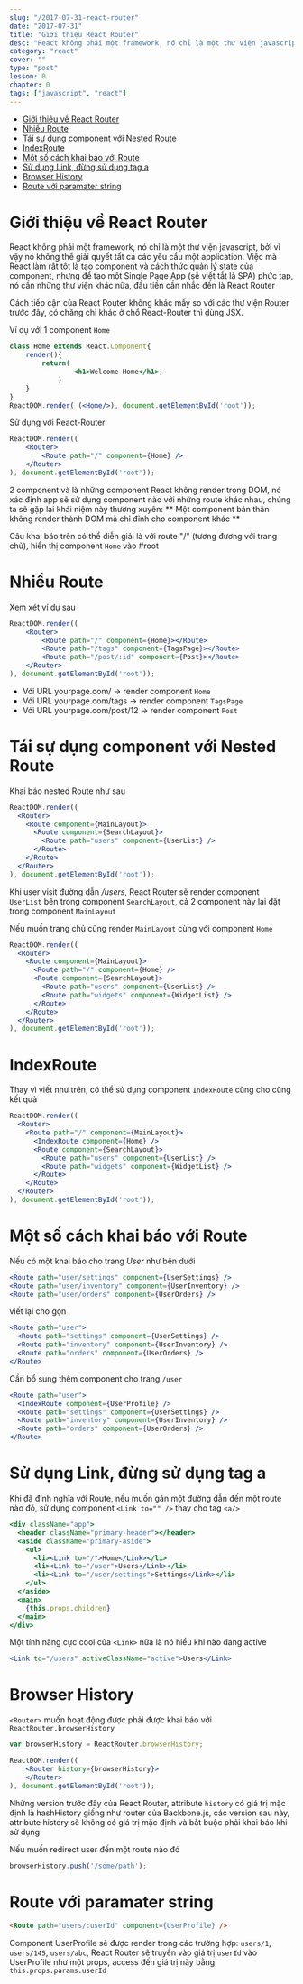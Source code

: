 ```yaml
---
slug: "/2017-07-31-react-router"
date: "2017-07-31"
title: "Giới thiệu React Router"
desc: "React không phải một framework, nó chỉ là một thư viện javascript, bởi vì vậy nó không thể giải quyết tất cả các yêu cầu một application. Việc mà React làm rất tốt là tạo component và cách thức quản lý state của component, nhưng để tạo một Single Page App (sẽ viết tắt là SPA) phức tạp, nó cần những thư viện khác nữa, đầu tiền cần nhắc đến là React Router"
category: "react"
cover: ""
type: "post"
lesson: 0
chapter: 0
tags: ["javascript", "react"]
---
```


<!-- TOC -->

- [Giới thiệu về React Router](#giới-thiệu-về-react-router)
- [Nhiều Route](#nhiều-route)
- [Tái sự dụng component với Nested Route](#tái-sự-dụng-component-với-nested-route)
- [IndexRoute](#indexroute)
- [Một số cách khai báo với Route](#một-số-cách-khai-báo-với-route)
- [Sử dụng Link, đừng sử dụng tag a](#sử-dụng-link-đừng-sử-dụng-tag-a)
- [Browser History](#browser-history)
- [Route với paramater string](#route-với-paramater-string)

<!-- /TOC -->


# Giới thiệu về React Router

React không phải một framework, nó chỉ là một thư viện javascript, bởi vì vậy nó không thể giải quyết tất cả các yêu cầu một application. Việc mà React làm rất tốt là tạo component và cách thức quản lý state của component, nhưng để tạo một Single Page App (sẽ viết tắt là SPA) phức tạp, nó cần những thư viện khác nữa, đầu tiền cần nhắc đến là React Router

Cách tiếp cận của React Router không khác mấy so với các thư viện Router trước đây, có chăng chỉ khác ở chổ React-Router thì dùng JSX.

Ví dụ với 1 component `Home`

```jsx
class Home extends React.Component{
    render(){
        return(
                <h1>Welcome Home</h1>;
            )
    }
}
ReactDOM.render( (<Home/>), document.getElementById('root'));
```

Sử dụng với React-Router

```jsx
ReactDOM.render((
	<Router>
		<Route path="/" component={Home} /> 
	</Router>
), document.getElementById('root'));
```

2 component <Router> và <Route> là những component React không render trong DOM, nó xác định app sẽ sử dụng component nào với những route khác nhau, chúng ta sẽ gặp lại khái niệm này thường xuyên: ** Một component bản thân không render thành DOM mà chỉ đỉnh cho component khác **

Câu khai báo trên có thể diễn giải là với route "/" (tương đương với trang chủ), hiển thị component `Home` vào #root

# Nhiều Route

Xem xét ví dụ sau

```jsx
ReactDOM.render((
	<Router>
		<Route path="/" component={Home}></Route>
		<Route path="/tags" component={TagsPage}></Route>
		<Route path="/post/:id" component={Post}></Route>
	</Router>
), document.getElementById('root'));
```

- Với URL yourpage.com/ -> render component `Home`
- Với URL yourpage.com/tags -> render component `TagsPage`
- Với URL yourpage.com/post/12 -> render component `Post`

# Tái sự dụng component với Nested Route

Khai báo nested Route như sau

```jsx
ReactDOM.render((
  <Router>
    <Route component={MainLayout}>
      <Route component={SearchLayout}>
        <Route path="users" component={UserList} />
      </Route> 
    </Route>
  </Router>
), document.getElementById('root'));
```

Khi user visit đường dẫn */users*, React Router sẽ render component `UserList` bên trong component `SearchLayout`, cả 2 component này lại đặt trong component `MainLayout`

Nếu muốn trang chủ cũng render `MainLayout` cùng với component `Home`

```jsx
ReactDOM.render((
  <Router>
    <Route component={MainLayout}>
      <Route path="/" component={Home} />
      <Route component={SearchLayout}>
        <Route path="users" component={UserList} />
        <Route path="widgets" component={WidgetList} />
      </Route> 
    </Route>
  </Router>
), document.getElementById('root'));
```

# IndexRoute

Thay vì viết như trên, có thể sử dụng component `IndexRoute` cũng cho cũng kết quả

```jsx
ReactDOM.render((
  <Router>
    <Route path="/" component={MainLayout}>
      <IndexRoute component={Home} />
      <Route component={SearchLayout}>
        <Route path="users" component={UserList} />
        <Route path="widgets" component={WidgetList} />
      </Route> 
    </Route>
  </Router>
), document.getElementById('root'));
```

# Một số cách khai báo với Route

Nếu có một khai báo cho trang *User* như bên dưới

```jsx
<Route path="user/settings" component={UserSettings} />
<Route path="user/inventory" component={UserInventory} />
<Route path="user/orders" component={UserOrders} />
```

viết lại cho gọn

```jsx
<Route path="user">
  <Route path="settings" component={UserSettings} />
  <Route path="inventory" component={UserInventory} />
  <Route path="orders" component={UserOrders} />
</Route>
```

Cần bổ sung thêm component cho trang `/user`

```jsx
<Route path="user">
  <IndexRoute component={UserProfile} />
  <Route path="settings" component={UserSettings} />
  <Route path="inventory" component={UserInventory} />
  <Route path="orders" component={UserOrders} />
</Route>
```

# Sử dụng Link, đừng sử dụng tag a

Khi đã định nghĩa với Route, nếu muốn gán một đường dẫn đến một route nào đó, sử dụng component `<Link to="" />` thay cho tag `<a/>`

```jsx
<div className="app">
  <header className="primary-header"></header>
  <aside className="primary-aside">
    <ul>
      <li><Link to="/">Home</Link></li>
      <li><Link to="/user">Users</Link></li>
      <li><Link to="/user/settings">Settings</Link></li>
    </ul>
  </aside>
  <main>
    {this.props.children}
  </main>
</div>
```

Một tính năng cực cool của `<Link>` nữa là nó hiểu khi nào đang active

```jsx
<Link to="/users" activeClassName="active">Users</Link>
```

# Browser History

`<Router>` muốn hoạt động được phải được khai báo với `ReactRouter.browserHistory`

```jsx
var browserHistory = ReactRouter.browserHistory;

ReactDOM.render((
	<Router history={browserHistory}>
	</Router>
), document.getElementById('root'));

```

Những version trước đây của React Router, attribute `history` có giá trị mặc định là hashHistory giống như router của Backbone.js, các version sau này, attribute history sẽ không có giá trị mặc định và bắt buộc phải khai báo khi sử dụng

Nếu muốn redirect user đến một route nào đó

```jsx
browserHistory.push('/some/path');
```

# Route với paramater string

```html
<Route path="users/:userId" component={UserProfile} />
```

Component UserProfile sẽ được render trong các trường hợp: `users/1`, `users/145`, `users/abc`, React Router sẽ truyền vào giá trị `userId` vào UserProfile như một props, access đến giá trị này bằng `this.props.params.userId`